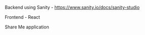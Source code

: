 Backend using Sanity - https://www.sanity.io/docs/sanity-studio

Frontend - React

Share Me application
